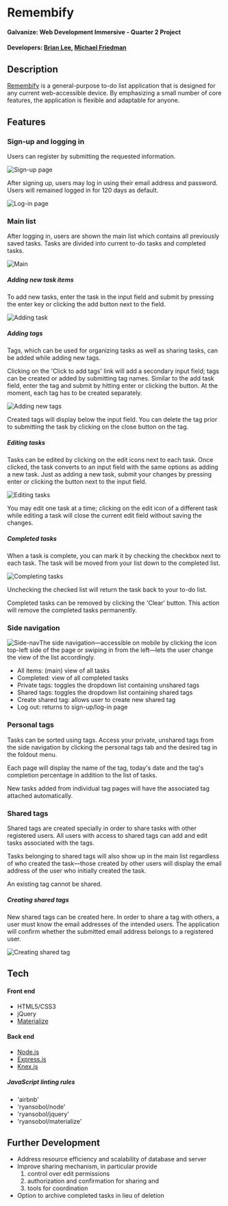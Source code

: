 # Remembify
#### Galvanize: Web Development Immersive - Quarter 2 Project
#### Developers: [Brian Lee](https://www.brianjlee.net), [Michael Friedman](http://michaeldavidfriedman.com)

## Description

[Remembify](https://remembify.herokuapp.com/) is a general-purpose to-do list application that is designed for any current web-accessible device. By emphasizing a small number of core features, the application is flexible and adaptable for anyone.

## Features

### Sign-up and logging in

Users can register by submitting the requested information.

![Sign-up page](/readme/signup.png)

After signing up, users may log in using their email address and password. Users will remained logged in for 120 days as default.

![Log-in page](/readme/login.png)

### Main list

After logging in, users are shown the main list which contains all previously saved tasks. Tasks are divided into current to-do tasks and completed tasks.

![Main](/readme/main.png)

##### Adding new task items

To add new tasks, enter the task in the input field and submit by pressing the enter key or clicking the add button next to the field.

![Adding task](/readme/addnewtask.gif)

##### Adding tags

Tags, which can be used for organizing tasks as well as sharing tasks, can be added while adding new tags.

Clicking on the 'Click to add tags' link will add a secondary input field; tags can be created or added by submitting tag names. Similar to the add task field, enter the tag and submit by hitting enter or clicking the button. At the moment, each tag has to be created separately.

![Adding new tags](/readme/addnewtags.gif)

Created tags will display below the input field. You can delete the tag prior to submitting the task by clicking on the close button on the tag.

##### Editing tasks

Tasks can be edited by clicking on the edit icons next to each task. Once clicked, the task converts to an input field with the same options as adding a new task. Just as adding a new task, submit your changes by pressing enter or clicking the button next to the input field.

![Editing tasks](/readme/edittask.gif)

You may edit one task at a time; clicking on the edit icon of a different task while editing a task will close the current edit field without saving the changes.

##### Completed tasks

When a task is complete, you can mark it by checking the checkbox next to each task. The task will be moved from your list down to the completed list.

![Completing tasks](/readme/completetask.gif)

Unchecking the checked list will return the task back to your to-do list.

Completed tasks can be removed by clicking the 'Clear' button. This action will remove the completed tasks permanently.

### Side navigation

![Side-nav](/readme/sidenav.png)The side navigation—accessible on mobile by clicking the icon top-left side of the page or swiping in from the left—lets the user change the view of the list accordingly.

- All items: (main) view of all tasks
- Completed: view of all completed tasks
- Private tags: toggles the dropdown list containing unshared tags
- Shared tags: toggles the dropdown list containing shared tags
- Create shared tag: allows user to create new shared tag
- Log out: returns to sign-up/log-in page


### Personal tags

Tasks can be sorted using tags. Access your private, unshared tags from the side navigation by clicking the personal tags tab and the desired tag in the foldout menu.

Each page will display the name of the tag, today's date and the tag's completion percentage in addition to the list of tasks.

New tasks added from individual tag pages will have the associated tag attached automatically.

### Shared tags

Shared tags are created specially in order to share tasks with other registered users. All users with access to shared tags can add and edit tasks associated with the tags.

Tasks belonging to shared tags will also show up in the main list regardless of who created the task—those created by other users will display the email address of the user who initially created the task.

An existing tag cannot be shared.

##### Creating shared tags

New shared tags can be created here. In order to share a tag with others, a user must know the email addresses of the intended users. The application will confirm whether the submitted email address belongs to a registered user.

![Creating shared tag](/readme/newsharedtag.png)

## Tech

#### Front end
- HTML5/CSS3
- jQuery
- [Materialize](http://materializecss.com/)

#### Back end
- [Node.js](https://nodejs.org/en/about/)
- [Express.js](http://expressjs.com/)
- [Knex.js](http://knexjs.org/)

##### JavaScript linting rules
* 'airbnb'
* 'ryansobol/node'
* 'ryansobol/jquery'
* 'ryansobol/materialize'

## Further Development

- Address resource efficiency and scalability of database and server
- Improve sharing mechanism, in particular provide
  1. control over edit permissions
  1. authorization and confirmation for sharing and
  1. tools for coordination
- Option to archive completed tasks in lieu of deletion
